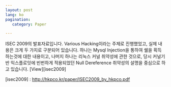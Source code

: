 ```yaml
---
layout: post
lang: ko
pagination:
   category: Paper

---
```


ISEC 2009의 발표자료입니다. Various Hacking이라는 주제로 진행했었고, 실제 내용은 크게 두 가지로 구분되어 있습니다.
하나는 Mysql Injection을 통하여 쉘을 획득하는것에 대한 내용이고, 나머지 하나는 리눅스 커널 취약성에 관한 것으로,
당시 커널기반 익스플로잇에 빈번하게 적용되었던 Null Dereference 취약성의 설명을 중심으로 하고 있습니다.
[View][isec2009]

[isec2009] : http://hkpco.kr/paper/ISEC2009_by_hkpco.pdf
